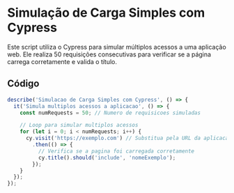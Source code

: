 # Simulação de Carga Simples com Cypress

Este script utiliza o Cypress para simular múltiplos acessos a uma aplicação web. Ele realiza 50 requisições consecutivas para verificar se a página carrega corretamente e valida o título.

## Código

```javascript
describe('Simulacao de Carga Simples com Cypress', () => {
  it('Simula multiplos acessos a aplicacao', () => {
    const numRequests = 50; // Numero de requisicoes simuladas

    // Loop para simular multiplos acessos
    for (let i = 0; i < numRequests; i++) {
      cy.visit('https://exemplo.com') // Substitua pela URL da aplicacao
        .then(() => {
          // Verifica se a pagina foi carregada corretamente
          cy.title().should('include', 'nomeExemplo');
        });
    }
  });
});
